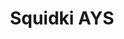 ---
slug: squidki-ays
title: Squidki AYS
description: "Squidki AYS is an exciting online game. Play for free directly in your browser!"
icon: /images/new_mods/Sprunki AYS.png
url: https://wowtbc.net/sprunkin/ays/index.html
previewImage: /images/new_mods/Sprunki AYS.png
type: new mods

# SEO配置
seo:
  title: "Squidki AYS - Play Free Online Game | Fun Browser Games"
  description: "Squidki AYS - Play this fun online game for free in your browser. No download required!"
  ogImage: "/images/new_mods/Sprunki AYS.png"
  keywords: "squidki-ays, online game, browser game, free game, new mods game, play online"

videoUrls:
  - https://www.youtube.com/embed/example1
  - https://www.youtube.com/embed/example2

whyPlay:
  title: "Why Play Squidki AYS?"
  items:
    - "Immersive Gameplay: Squidki AYS offers an engaging and immersive gaming experience that will keep you entertained for hours"
    - "Challenging Levels: Test your skills with increasingly difficult challenges and obstacles"
    - "Beautiful Graphics: Enjoy stunning visuals and smooth animations that bring the game world to life"
    - "Regular Updates: New content and features are added regularly to keep the game fresh and exciting"
    - "Free to Play: Experience all the fun without spending a penny"
    - "Community Features: Connect with other players, share strategies, and compete for high scores"
    - "Cross-Platform: Play on any device with a web browser, no downloads required"

features:
  title: "Key Features of Squidki AYS"
  image: "/images/new_mods/Sprunki AYS.png"
  items:
    - "Intuitive Controls: Easy to learn controls make Squidki AYS accessible for players of all skill levels"
    - "Multiple Game Modes: Enjoy various gameplay options that provide different challenges and experiences"
    - "Character Customization: Personalize your gaming experience with unique characters and items"
    - "Achievement System: Complete special tasks to earn rewards and recognition"
    - "Leaderboards: Compete with players worldwide and see who can achieve the highest scores"

characteristics:
  title: "Game Characteristics"
  image: "/images/new_mods/Sprunki AYS.png"
  items:
    - "Genre: New mods game with elements of strategy and skill"
    - "Difficulty: Suitable for both casual gamers and those seeking a challenge"
    - "Play Time: Quick sessions or extended gameplay, depending on your preference"
    - "Art Style: Vibrant and engaging visuals that enhance the gaming experience"
    - "Sound Design: Immersive audio that complements the gameplay perfectly"

info: "Squidki AYS is an exciting online game that offers players a unique and engaging gaming experience. With its intuitive controls, stunning visuals, and challenging gameplay, Squidki AYS provides hours of entertainment for players of all ages and skill levels. Whether you're looking for a quick gaming session during a break or an extended play session, Squidki AYS delivers an immersive experience that will keep you coming back for more. The game features multiple levels of increasing difficulty, ensuring that players are constantly challenged as they progress. With regular updates adding new content and features, Squidki AYS remains fresh and exciting, providing endless entertainment options for its growing community of players."

howToPlayIntro: "Welcome to Squidki AYS! This guide will walk you through the basics and help you master the game. Whether you're a beginner or looking to improve your skills, these tips and instructions will enhance your gaming experience."

howToPlaySteps:
  - title: "Getting Started"
    description: "Begin your Squidki AYS adventure by familiarizing yourself with the controls. Use your keyboard or mouse to navigate through the game interface. The tutorial will guide you through the basic mechanics and help you understand the objectives."
  - title: "Understanding the Objectives"
    description: "In Squidki AYS, your main goal is to progress through levels by completing specific objectives. Each level presents unique challenges that require different strategies and approaches."
  - title: "Mastering the Controls"
    description: "Practice using the controls to improve your precision and reaction time. Squidki AYS requires quick reflexes and strategic thinking to overcome obstacles and defeat opponents."
  - title: "Utilizing Power-ups"
    description: "Collect power-ups throughout the game to enhance your abilities and overcome difficult challenges. Each power-up offers unique advantages that can be crucial for success."
  - title: "Developing Strategies"
    description: "As you progress in Squidki AYS, develop effective strategies for different scenarios. Analyze patterns, anticipate challenges, and adapt your approach to maximize your performance."

faq:
  title: "Frequently Asked Questions about Squidki AYS"
  items:
    - question: "Is Squidki AYS free to play?"
      answer: "Yes, Squidki AYS is completely free to play directly in your web browser. No downloads or purchases are required to enjoy the full game experience."
    - question: "Can I play Squidki AYS on mobile devices?"
      answer: "Yes, Squidki AYS is optimized for both desktop and mobile play. You can enjoy the game on any device with a web browser and internet connection."
    - question: "Are there any in-game purchases?"
      answer: "While Squidki AYS is free to play, there may be optional in-game purchases available for cosmetic items or additional features that don't affect core gameplay."
    - question: "How often is Squidki AYS updated?"
      answer: "The developers regularly update Squidki AYS with new content, features, and improvements based on player feedback and game performance."
    - question: "Can I play Squidki AYS offline?"
      answer: "Currently, Squidki AYS requires an internet connection to play as it's a browser-based online game."
    - question: "Is Squidki AYS suitable for children?"
      answer: "Yes, Squidki AYS is designed to be family-friendly and suitable for players of all ages."
    - question: "How do I report bugs or issues?"
      answer: "If you encounter any problems while playing Squidki AYS, you can report them through the game's support page or contact the developers directly through their website."
    - question: "Still Have Questions?"
      answer: "If you have additional questions about Squidki AYS that aren't covered in this FAQ, please visit our support center or contact our customer service team for assistance."
---